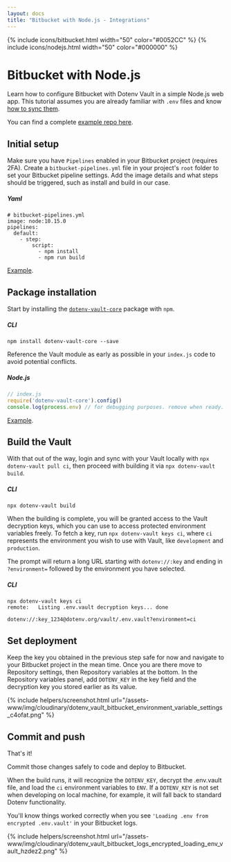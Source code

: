 ```yaml
---
layout: docs
title: "Bitbucket with Node.js - Integrations"
---
```


{% include icons/bitbucket.html width="50" color="#0052CC" %}
{% include icons/nodejs.html width="50" color="#000000" %}

# __Bitbucket with Node.js__

Learn how to configure Bitbucket with Dotenv Vault in a simple Node.js web app. This tutorial assumes you are already familiar with `.env` files and know [how to sync them](/docs/tutorials/sync).

You can find a complete [example repo here](https://github.com/dotenv-org/integration-example-bitbucket-nodejs).

## Initial setup
Make sure you have `Pipelines` enabled in your Bitbucket project (requires 2FA). Create a `bitbucket-pipelines.yml` file in your project's `root`  folder to set your Bitbucket pipeline settings. Add the image details and what steps should be triggered, such as install and build in our case.

##### Yaml
```Yml
# bitbucket-pipelines.yml
image: node:10.15.0
pipelines:
  default:
    - step:
        script:
          - npm install
          - npm run build
```
[Example](https://github.com/dotenv-org/integration-example-bitbucket-nodejs/blob/main/bitbucket-pipelines.yml).


## Package installation
Start by installing the [`dotenv-vault-core`](https://github.com/dotenv-org/dotenv-vault-core) package with `npm`.

##### CLI
```shell
npm install dotenv-vault-core --save
```

Reference the Vault module as early as possible in your `index.js` code to avoid potential conflicts.

##### Node.js

```js
// index.js
require('dotenv-vault-core').config()
console.log(process.env) // for debugging purposes. remove when ready.
```
[Example](https://github.com/dotenv-org/integration-example-bitbucket-nodejs/blob/main/index.js).

## Build the Vault
With that out of the way, login and sync with your Vault locally with `npx dotenv-vault pull ci`, then proceed with building it via `npx dotenv-vault build`.

##### CLI

```shell
npx dotenv-vault build
```

When the building is complete, you will be granted access to the Vault decryption keys, which you can use to access protected environment variables freely. To fetch a key, run `npx dotenv-vault keys ci`, where `ci` represents the environment you wish to use with Vault, like `development` and `production`.

The prompt will return a long URL starting with `dotenv://:key` and ending in `?environment=` followed by the environment you have selected.

##### CLI

```shell
npx dotenv-vault keys ci
remote:   Listing .env.vault decryption keys... done

dotenv://:key_1234@dotenv.org/vault/.env.vault?environment=ci
```

## Set deployment
Keep the key you obtained in the previous step safe for now and navigate to your Bitbucket project in the mean time. Once you are there move to Repository settings, then Repository variables at the bottom. In the Repository variables panel, add `DOTENV_KEY` in the key field and the decryption key you stored earlier as its value.

{% include helpers/screenshot.html url="/assets-www/img/cloudinary/dotenv_vault_bitbucket_environment_variable_settings_c4ofat.png" %}

## Commit and push

That's it!

Commit those changes safely to code and deploy to Bitbucket.

When the build runs, it will recognize the `DOTENV_KEY`, decrypt the .env.vault file, and load the `ci` environment variables to `ENV`. If a `DOTENV_KEY` is not set when developing on local machine, for example, it will fall back to standard Dotenv functionality.

You'll know things worked correctly when you see `'Loading .env from encrypted .env.vault'` in your Bitbucket logs.

{% include helpers/screenshot.html url="/assets-www/img/cloudinary/dotenv_vault_bitbucket_logs_encrypted_loading_env_vault_hzdez2.png" %}
